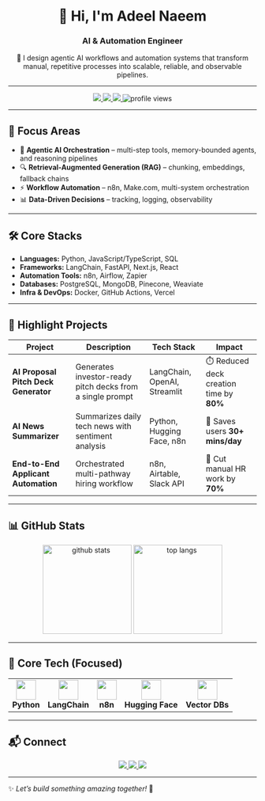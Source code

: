 <h1 align="center">👋 Hi, I'm Adeel Naeem</h1>
<h3 align="center">AI & Automation Engineer</h3>

<p align="center">
🚀 I design agentic AI workflows and automation systems that transform manual, repetitive processes into scalable, reliable, and observable pipelines.
</p>

---

<p align="center">
  <a href="https://www.linkedin.com/in/your-linkedin/" target="_blank">
    <img src="https://img.shields.io/badge/LinkedIn-0077B5?style=for-the-badge&logo=linkedin&logoColor=white" />
  </a>
  <a href="mailto:your@email.com">
    <img src="https://img.shields.io/badge/Email-D14836?style=for-the-badge&logo=gmail&logoColor=white" />
  </a>
  <a href="https://github.com/AdeelNaeem44?tab=followers">
    <img src="https://img.shields.io/github/followers/AdeelNaeem44?style=for-the-badge&logo=github&color=black" />
  </a>
  <img src="https://komarev.com/ghpvc/?username=AdeelNaeem44&style=for-the-badge&color=blue" alt="profile views"/>
</p>


---

## 🎯 Focus Areas  
- 🤖 **Agentic AI Orchestration** – multi-step tools, memory-bounded agents, and reasoning pipelines  
- 🔍 **Retrieval-Augmented Generation (RAG)** – chunking, embeddings, fallback chains  
- ⚡ **Workflow Automation** – n8n, Make.com, multi-system orchestration  
- 📊 **Data-Driven Decisions** – tracking, logging, observability  

---

## 🛠️ Core Stacks  
- **Languages:** Python, JavaScript/TypeScript, SQL  
- **Frameworks:** LangChain, FastAPI, Next.js, React  
- **Automation Tools:** n8n, Airflow, Zapier  
- **Databases:** PostgreSQL, MongoDB, Pinecone, Weaviate  
- **Infra & DevOps:** Docker, GitHub Actions, Vercel  

---

## 🌟 Highlight Projects  

| Project | Description | Tech Stack | Impact |
|--------|-------------|-----------|-------|
| **AI Proposal Pitch Deck Generator** | Generates investor-ready pitch decks from a single prompt | LangChain, OpenAI, Streamlit | ⏱️ Reduced deck creation time by **80%** |
| **AI News Summarizer** | Summarizes daily tech news with sentiment analysis | Python, Hugging Face, n8n | 📰 Saves users **30+ mins/day** |
| **End-to-End Applicant Automation** | Orchestrated multi-pathway hiring workflow | n8n, Airtable, Slack API | 👥 Cut manual HR work by **70%** |

---

## 📊 GitHub Stats  

<p align="center">
  <img src="https://github-readme-stats.vercel.app/api?username=AdeelNaeem44&show_icons=true&theme=radical&hide_border=true&count_private=true" alt="github stats" height="180px"/>
  <img src="https://github-readme-stats.vercel.app/api/top-langs/?username=AdeelNaeem44&layout=compact&theme=radical&hide_border=true" alt="top langs" height="180px"/>
</p>

---

## 🧠 Core Tech (Focused)

<div align="center">
  <table>
    <tr>
      <td align="center"><img src="https://cdn.jsdelivr.net/gh/devicons/devicon/icons/python/python-original.svg" width="40"/><br><b>Python</b></td>
      <td align="center"><img src="https://raw.githubusercontent.com/microsoft/ai-edu/main/docs/images/langchain.png" width="40"/><br><b>LangChain</b></td>
      <td align="center"><img src="https://n8n.io/favicon.ico" width="40"/><br><b>n8n</b></td>
      <td align="center"><img src="https://huggingface.co/front/assets/huggingface_logo.svg" width="40"/><br><b>Hugging Face</b></td>
      <td align="center"><img src="https://cdn.jsdelivr.net/gh/devicons/devicon/icons/mongodb/mongodb-original.svg" width="40"/><br><b>Vector DBs</b></td>
    </tr>
  </table>
</div>

---

## 📬 Connect  

<p align="center">
  <a href="mailto:your@email.com">
    <img src="https://img.shields.io/badge/Email-D14836?style=for-the-badge&logo=gmail&logoColor=white"/>
  </a>
  <a href="https://www.linkedin.com/in/your-linkedin/" target="_blank">
    <img src="https://img.shields.io/badge/LinkedIn-0077B5?style=for-the-badge&logo=linkedin&logoColor=white"/>
  </a>
  <a href="https://github.com/AdeelNaeem44" target="_blank">
    <img src="https://img.shields.io/badge/GitHub-000000?style=for-the-badge&logo=github&logoColor=white"/>
  </a>
</p>

---

✨ *Let’s build something amazing together!* 🚀

